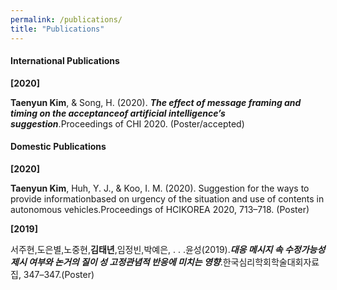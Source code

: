```yaml
---
permalink: /publications/
title: "Publications"
---
```

#### International Publications
**[2020]**

**Taenyun Kim**, & Song, H. (2020). ***The effect of message framing and timing on the acceptanceof artificial intelligence’s suggestion***.Proceedings of CHI 2020. (Poster/accepted)

#### Domestic Publications
**[2020]**

**Taenyun Kim**, Huh, Y. J., & Koo, I. M. (2020). Suggestion for the ways to provide informationbased on urgency of the situation and use of contents in autonomous vehicles.Proceedings of HCIKOREA 2020, 713–718. (Poster)

**[2019]**

서주현,도은별,노중현,**김태년**,임정빈,박예은, . . .윤성(2019).***대응 메시지 속 수정가능성 제시 여부와 논거의 질이 성 고정관념적 반응에 미치는 영향***.한국심리학회학술대회자료집, 347–347.(Poster)
